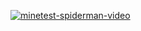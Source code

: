 [![minetest-spiderman-video](https://img.youtube.com/vi/T8oehmlxaNw/0.jpg)](https://www.youtube.com/watch?v=T8oehmlxaNw)

